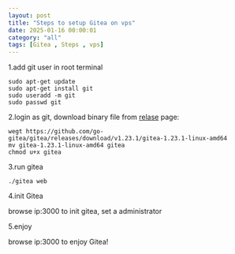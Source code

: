 ```yaml
---
layout: post
title: "Steps to setup Gitea on vps"
date: 2025-01-16 00:00:01
category: "all"
tags: [Gitea , Steps , vps]
---
```


1.add git user in root terminal

```
sudo apt-get update
sudo apt-get install git 
sudo useradd -m git
sudo passwd git
```

2.login as git, download binary file from [relase](https://github.com/go-gitea/gitea/releases) page:

```
wegt https://github.com/go-gitea/gitea/releases/download/v1.23.1/gitea-1.23.1-linux-amd64
mv gitea-1.23.1-linux-amd64 gitea
chmod u+x gitea
```

3.run gitea

```
./gitea web
```

4.init Gitea

browse ip:3000 to init gitea, set a administrator

5.enjoy

browse ip:3000 to enjoy Gitea!
